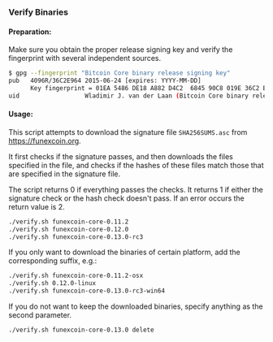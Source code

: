 ### Verify Binaries

#### Preparation:

Make sure you obtain the proper release signing key and verify the fingerprint with several independent sources.

```sh
$ gpg --fingerprint "Bitcoin Core binary release signing key"
pub   4096R/36C2E964 2015-06-24 [expires: YYYY-MM-DD]
      Key fingerprint = 01EA 5486 DE18 A882 D4C2  6845 90C8 019E 36C2 E964
uid                  Wladimir J. van der Laan (Bitcoin Core binary release signing key) <laanwj@gmail.com>
```

#### Usage:

This script attempts to download the signature file `SHA256SUMS.asc` from https://funexcoin.org.

It first checks if the signature passes, and then downloads the files specified in the file, and checks if the hashes of these files match those that are specified in the signature file.

The script returns 0 if everything passes the checks. It returns 1 if either the signature check or the hash check doesn't pass. If an error occurs the return value is 2.


```sh
./verify.sh funexcoin-core-0.11.2
./verify.sh funexcoin-core-0.12.0
./verify.sh funexcoin-core-0.13.0-rc3
```

If you only want to download the binaries of certain platform, add the corresponding suffix, e.g.:

```sh
./verify.sh funexcoin-core-0.11.2-osx
./verify.sh 0.12.0-linux
./verify.sh funexcoin-core-0.13.0-rc3-win64
```

If you do not want to keep the downloaded binaries, specify anything as the second parameter.

```sh
./verify.sh funexcoin-core-0.13.0 delete
```

